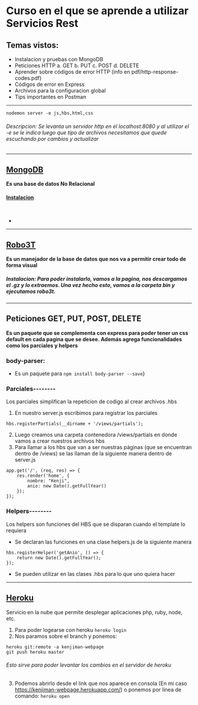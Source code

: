 # Curso en el que se aprende a utilizar Servicios Rest

## Temas vistos:

* Instalacion y pruebas con MongoDB
* Peticiones HTTP
  a. GET
  b. PUT
  c. POST
  d. DELETE
* Aprender sobre códigos de error HTTP (info en  pdf/http-response-codes.pdf)
* Códigos de error en Express
* Archivos para la configuracion global
* Tips importantes en Postman

-----------------------------------------------------------------------------

```
nodemon server -e js,hbs,html,css
```
###### Descripcion: Se levanta un servidor http en el localhost:8080 y al utilizar el -e se le indica luego que tipo de archivos necesitamos que quede escuchando por cambios y actualizar

-----------------------------------------------------------------------------

## [MongoDB](https://www.mongodb.com/download-center/community)
<b>Es una base de datos No Relacional </b>

#### [Instalacion](https://docs.mongodb.com/manual/tutorial/install-mongodb-on-ubuntu/)
``` ```

- 
    
-----------------------------------------------------------------------------

## [Robo3T](https://robomongo.org/download)
<b>Es un manejador de la base de datos que nos va a permitir crear todo de forma visual</b>

##### Instalacion: Para poder instalarlo, vamos a la pagina, nos descargamos el .gz y lo extraemos. Una vez hecho esto, vamos a la carpeta bin y ejecutamos robo3t.

-----------------------------------------------------------------------------

## Peticiones GET, PUT, POST, DELETE
<b>Es un paquete que se complementa con express para poder tener un css default en cada pagina que se desee. Además agrega funcionalidades como los parciales y helpers</b>

### body-parser:
- Es un paquete para 
```npm install body-parser --save```}

### Parciales--------
<p>Los parciales simplifican la repeticion de codigo al crear archivos .hbs</p>

1. En nuestro server.js escribimos para registrar los parciales
```
hbs.registerPartials(__dirname + '/views/partials');
```
2. Luego creamos una carpeta contenedora /views/partials en donde vamos a crear nuestros archivos hbs
3. Para llamar a los hbs que van a ser nuestras páginas (que se encuentran dentro de /views) se las llaman de la siguiente manera dentro de server.js
```
app.get('/', (req, res) => {
    res.render('home', {
        nombre: "Kenji",
        anio: new Date().getFullYear()
    }); 
});
```

### Helpers--------
<p>Los helpers son funciones del HBS que se disparan cuando el template lo requiera</p>

- Se declaran las funciones en una clase helpers.js de la siguiente manera
```
hbs.registerHelper('getAnio', () => {
    return new Date().getFullYear();
});
```
- Se pueden utilizar en las clases .hbs para lo que uno quiera hacer

-----------------------------------------------------------------------------
## [Heroku](https://dashboard.heroku.com/)
<p>Servicio en la nube que permite desplegar aplicaciones php, ruby, node, etc.</p>

1. Para poder logearse con heroku
```heroku login```
2. Nos paramos sobre el branch y ponemos:
```
heroku git:remote -a kenjiman-webpage
git push heroku master
```
###### Esto sirve para poder levantar los cambios en el servidor de heroku
3. Podemos abrirlo desde el link que nos aparece en consola (En mi caso https://kenjiman-webpage.herokuapp.com/) o ponemos por linea de comando:
```heroku open```

